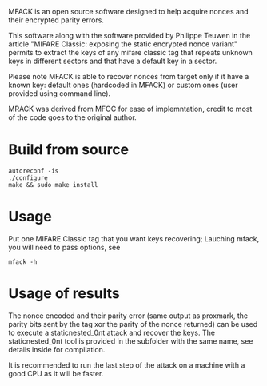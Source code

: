 MFACK is an open source software designed to help acquire nonces and their encrypted parity errors.

This software along with the software provided by Philippe Teuwen in the article "MIFARE Classic: exposing the static encrypted nonce variant" permits to extract the keys of any mifare classic tag that repeats unknown keys in different sectors and that have a default key in a sector.

Please note MFACK is able to recover nonces from target only if it have a known key: default ones (hardcoded in MFACK) or custom ones (user provided using command line).

MRACK was derived from MFOC for ease of implemntation, credit to most of the code goes to the original author.

# Build from source

```
autoreconf -is
./configure
make && sudo make install
```

# Usage #
Put one MIFARE Classic tag that you want keys recovering;
Lauching mfack, you will need to pass options, see
```
mfack -h
```

# Usage of results
The nonce encoded and their parity error (same output as proxmark, the parity bits sent by the tag xor the parity of the nonce returned) can be used to execute a staticnested_0nt attack and recover the keys. The staticnested_0nt tool is provided in the subfolder with the same name, see details inside for compilation.

It is recommended to run the last step of the attack on a machine with a good CPU as it will be faster.
